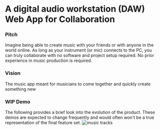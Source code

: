 # A digital audio workstation (DAW) Web App for Collaboration

### Pitch
Imagine being able to create music with your friends or with anyone in the world online. As long as your instrument (or mic) connects to the PC, you can truly collaborate with no software and project setup required. No prior experience in music production is required.

### Vision
The music app meant for musicians to come together and quickly create something new


### WIP Demo
The following provides a brief look into the evolution of the product. These demos are expected to change frequently and would often won't be a true representation of the final feature set.
![music tracks](https://github.com/uzborg950/music-collabify/assets/16350367/35434b14-f1b0-466b-81ab-920801293c1f)
